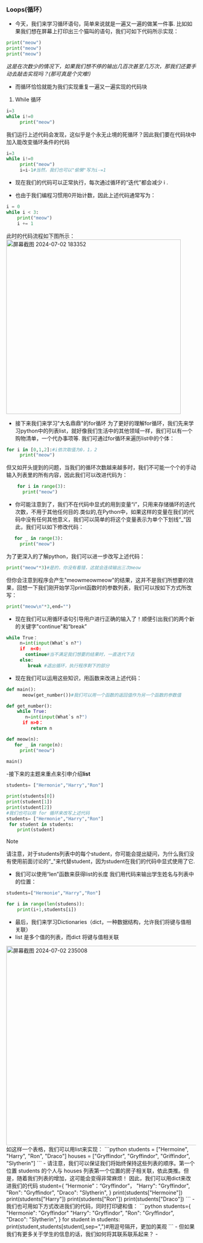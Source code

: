### Loops(循环）
- 今天，我们来学习循环语句，简单来说就是一遍又一遍的做某一件事.
比如如果我们想在屏幕上打印出三个猫叫的语句，我们可如下代码所示实现：
```python 
print("meow")
print("meow")
print("meow")
```
_这是在次数少的情况下，如果我们想不停的输出几百次甚至几万次，那我们还要手动去敲击实现吗？(那可真是个灾难!)_
- 而循环恰恰就能为我们实现重复一遍又一遍实现的代码块

1. While 循环
```python 
i=3
while i!=0
     print("meow")
```
我们运行上述代码会发现，这似乎是个永无止境的死循环？因此我们要在代码块中加入能改变循环条件的代码
```python 
i=3
while i!=0
     print("meow")
     i=i-1#当然，我们也可以"偷懒"写为i-=1
```
- 现在我们的代码可以正常执行，每次通过循环的“迭代”都会减少 i .

- 也由于我们编程习惯用0开始计数，因此上述代码通常写为： 
```python 
i = 0
while i < 3:
    print("meow")
    i += 1
```
此时的代码流程如下图所示：
<img width="463" alt="屏幕截图 2024-07-02 183352" src="https://github.com/KKKadk/AD-forever.github.io/assets/162538427/17353dbb-cf60-47e0-93a8-3b5f8249dbfb">
- 接下来我们来学习"大名鼎鼎"的for循环
为了更好的理解for循环，我们先来学习python中的列表list，就好像我们生活中的其他领域一样，我们可以有一个购物清单，一个代办事项等.
我们可通过for循环来遍历list中的个体：
```python
for i in [0,1,2]:#i依次取值为0，1，2
     print("meow")
```
但又如开头提到的问题，当我们的循环次数越来越多时，我们不可能一个个的手动输入列表里的所有内容，因此我们可以改进代码为：
```python 
    for i in range(3):
      print("meow")
```
- 你可能注意到了，我们不在代码中显式的用到变量“i”，只用来存储循环的迭代次数，不用于其他任何目的.类似的,在Python中，如果这样的变量在我们的代码中没有任何其他意义，我们可以简单的将这个变量表示为单个下划线“_"因此，我们可以如下修改代码：
```python 
   for _ in range(3):
     print("meow")
```
为了更深入的了解python，我们可以进一步改写上述代码：
```python 
print("meow"*3)#是的，你没有看错，这就会连续输出三次meow
```
但你会注意到程序会产生"meowmeowmeow"的结果，这并不是我们所想要的效果，回想一下我们刚开始学习print函数时的参数列表，我们可以按如下方式所改写：
```python 
print("meow\n"*3,end="")
```
- 现在我们可以用循环语句引导用户进行正确的输入了！顺便引出我们的两个新的关键字"continue"和“break”
```python
while True：
     n=int(input(What`s n?")
     if  n<0:
       continue#当不满足我们想要的结果时，一直迭代下去
     else:
        break #退出循环，执行程序剩下的部分
```
- 现在我们可以运用这些知识，用函数来改进上述代码：
```python
def main():
      meow(get_number())#我们可以用一个函数的返回值作为另一个函数的参数值

def get_number():
    while True:
       n=int(input(What`s n?")
      if n>0：
         return n

def meow(n):
   for _ in range(n):
     print("meow")
  
main()
```
-接下来的主题来重点来引申介绍**list**
```python
students= ["Hermonie","Harry","Ron"]

print(students[0])
print(student[1])
print(student[2])
#我们也可以用 for 循环来改写上述代码
students= ["Hermonie","Harry","Ron"]
 for student in students:
    print(student)
```
> [!NOTE]
>请注意，对于students列表中的每个student，你可能会提出疑问，为什么我们没有使用前面讨论的“_"来代替student，因为student在我们的代码中显式使用了它.

- 我们可以使用“len”函数来获得list的长度
我们用代码来输出学生姓名与列表中的位置：
```python 
students=["Hermonie","Harry","Ron"]

for i in range(len(studens)):
    print(i+1,students[i])
```
- 最后，我们来学习Dictionaries（dict，一种数据结构，允许我们将键与值相关联）
- list 是多个值的列表，而dict 将键与值相关联
<img width="529" alt="屏幕截图 2024-07-02 235008" src="https://github.com/KKKadk/AD-forever.github.io/assets/162538427/1b940593-ccba-4ad3-83e8-587e24ac60d6">
如这样一个表格，我们可以用list来实现：
```python 
students = ["Hermoine", "Harry", "Ron", "Draco"]
houses = ["Gryffindor", "Gryffindor", "Griffindor", "Slytherin"]
```
- 请注意，我们可以保证我们将始终保持这些列表的顺序。第一个位置 students 的个人与 houses 列表第一个位置的房子相关联，依此类推。但是，随着我们列表的增加，这可能会变得非常麻烦！
因此，我们可以用dict来改进我们的代码
student={
    “Hermonie”：“Gryffindor”，
    "Harry": "Gryffindor",
    "Ron": "Gryffindor",
    "Draco": "Slytherin",
}
print(students["Hermoine"])
print(students["Harry"])
print(students["Ron"])
print(students["Draco"])
```
- 我们也可用如下方式改进我们的代码，同时打印键和值：
```python 
students={
     "Hermonie": "Gryffindor"
     "Harry": "Gryffindor",
    "Ron": "Gryffindor",
    "Draco": "Slytherin",
}
for student in students:
  print(student,students[student],sep=",")#用逗号隔开，更加的美观
```
- 但如果我们有更多关于学生的信息的话，我们如何将其联系联系起来？
- 